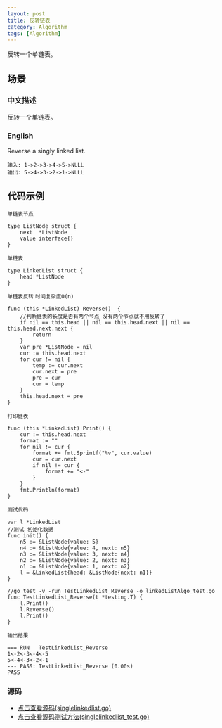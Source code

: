 ```yaml
---
layout: post
title: 反转链表
category: Algorithm
tags: [Algorithm]
---
```

反转一个单链表。

## 场景 

### 中文描述

反转一个单链表。

### English

Reverse a singly linked list.

```
输入: 1->2->3->4->5->NULL
输出: 5->4->3->2->1->NULL
```
## 代码示例

`单链表节点`
```golang
type ListNode struct {
	next  *ListNode
	value interface{}
}
```

`单链表`
```golang
type LinkedList struct {
	head *ListNode
}
```

`单链表反转`
`时间复杂度O(n)`

```golang
func (this *LinkedList) Reverse()  {
	//判断链表的长度是否有两个节点 没有两个节点就不用反转了
	if nil == this.head || nil == this.head.next || nil == this.head.next.next {
		return
	}
	var pre *ListNode = nil
	cur := this.head.next
	for cur != nil {
		temp := cur.next
		cur.next = pre
		pre = cur
		cur = temp
	}
	this.head.next = pre
}
```

`打印链表`

```golang
func (this *LinkedList) Print() {
	cur := this.head.next
	format := ""
	for nil != cur {
		format += fmt.Sprintf("%v", cur.value)
		cur = cur.next
		if nil != cur {
			format += "<-"
		}
	}
	fmt.Println(format)
}
```

`测试代码`
```golang
var l *LinkedList
//测试 初始化数据
func init() {
	n5 := &ListNode{value: 5}
	n4 := &ListNode{value: 4, next: n5}
	n3 := &ListNode{value: 3, next: n4}
	n2 := &ListNode{value: 2, next: n3}
	n1 := &ListNode{value: 1, next: n2}
	l = &LinkedList{head: &ListNode{next: n1}}
}

//go test -v -run TestLinkedList_Reverse -o linkedListAlgo_test.go
func TestLinkedList_Reverse(t *testing.T) {
	l.Print()
	l.Reverse()
	l.Print()
}
```

`输出结果`
```
=== RUN   TestLinkedList_Reverse
1<-2<-3<-4<-5
5<-4<-3<-2<-1
--- PASS: TestLinkedList_Reverse (0.00s)
PASS
```



### 源码

* [点击查看源码(singlelinkedlist.go)](https://github.com/selfjt/algorithm/blob/master/golang/linkedlist/singlelinkedlist.go)
* [点击查看源码测试方法(singlelinkedlist_test.go)](https://github.com/selfjt/algorithm/blob/master/golang/linkedlist/singlelinkedlist_test.go)